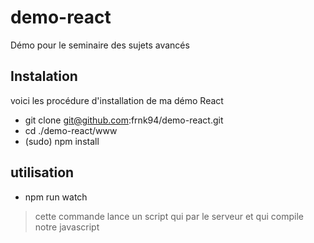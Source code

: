 # demo-react
Démo pour le seminaire des sujets avancés

## Instalation
voici les procédure d'installation de ma démo React
+ git clone git@github.com:frnk94/demo-react.git
+ cd ./demo-react/www
+ (sudo) npm install

## utilisation
+ npm run watch
> cette commande lance un script qui par le serveur et qui compile notre javascript
